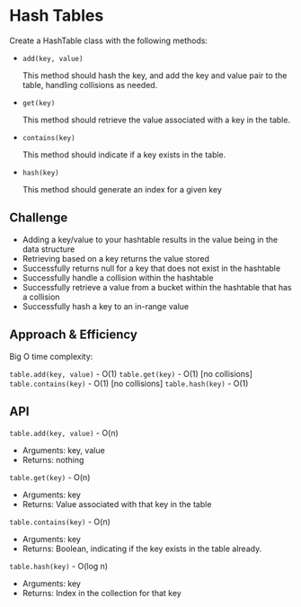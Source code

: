 # Hash Tables

Create a HashTable class with the following methods:

- `add(key, value)`

  This method should hash the key, and add the key and value pair to the table, handling collisions as needed.

- `get(key)`

  This method should retrieve the value associated with a key in the table.

- `contains(key)`

  This method should indicate if a key exists in the table.

- `hash(key)`

  This method should generate an index for a given key

## Challenge

- Adding a key/value to your hashtable results in the value being in the data structure
- Retrieving based on a key returns the value stored
- Successfully returns null for a key that does not exist in the hashtable
- Successfully handle a collision within the hashtable
- Successfully retrieve a value from a bucket within the hashtable that has a collision
- Successfully hash a key to an in-range value

## Approach & Efficiency

Big O time complexity:

`table.add(key, value)` - O(1)
`table.get(key)` - O(1) [no collisions]
`table.contains(key)` - O(1) [no collisions]
`table.hash(key)` - O(1)

## API

`table.add(key, value)` - O(n)

- Arguments: key, value
- Returns: nothing

`table.get(key)` - O(n)

- Arguments: key
- Returns: Value associated with that key in the table

`table.contains(key)` - O(n)

- Arguments: key
- Returns: Boolean, indicating if the key exists in the table already.

`table.hash(key)` - O(log n)

- Arguments: key
- Returns: Index in the collection for that key
